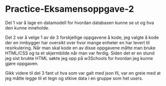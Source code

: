 # Practice-Eksamensoppgave-2
Del 1 var å lage en datamodell for hvordan databasen kunne se ut og hva den kunne inneholde.

Del 2 var å velge 1 av de 3 forskjellige oppgavene å kode, jeg valgte å kode der en innbygger har oversikt over hvor mange enheter en har levert til resirkulering. Når man skal kode en av disse oppgavene måtte man bruke HTML/CSS og ta et skjermbilde når man var ferdig.
Siden det er en stund jeg sist brukte HTML søkte jeg opp på w3Schools for hvordan jeg kunne gjøre oppgaven.

Gikk videre til del 3 fant ut hva som var galt med json fil, var en greie med at jeg måtte legge til et tegn og stkive data i en gruppe som het users.